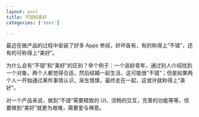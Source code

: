 ```yaml
---
layout: post
title: 不错和美好
categories: ['text']

---
```


最近在做产品的过程中安装了好多 Apps 参阅，好坏各有，有的称得上“不错”，还有的可称得上“美好”。

为什么会有“不错”和“美好”的区别？举个例子：一个适龄青年，通过别人介绍找到一个对象，两个人都觉得合适，然后结婚一起生活，这可能很“不错”；但是如果两个人一开始通过某件事情认识，渐生情愫，最终走在一起，这或许就称得上“美好”。

对一个产品来说，做到“不错”需要精致的 UI，流畅的交互，完善的功能等等，但要做到“美好”就更为艰难，需要爱与禅意。